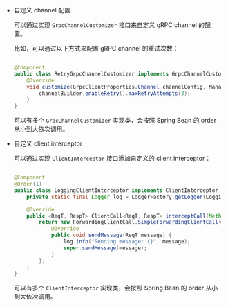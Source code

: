 - 自定义 channel 配置

    可以通过实现 `GrpcChannelCustomizer` 接口来自定义 gRPC channel 的配置。
    
    比如，可以通过以下方式来配置 gRPC channel 的重试次数：

    ```java
    
    @Component
    public class RetryGrpcChannelCustomizer implements GrpcChannelCustomizer {
        @Override
        void customize(GrpcClientProperties.Channel channelConfig, ManagedChannelBuilder<?> channelBuilder) {
            channelBuilder.enableRetry().maxRetryAttempts(3);
        }
    }
    ```
    
    可以有多个 `GrpcChannelCustomizer` 实现类，会按照 Spring Bean 的 order 从小到大依次调用。

- 自定义 client interceptor

    可以通过实现 `ClientInterceptor` 接口添加自定义的 client interceptor：
    
    ```java
    
    @Component
    @Order(1)
    public class LoggingClientInterceptor implements ClientInterceptor {
        private static final Logger log = LoggerFactory.getLogger(LoggingClientInterceptor.class);
    
        @Override
        public <ReqT, RespT> ClientCall<ReqT, RespT> interceptCall(MethodDescriptor<ReqT, RespT> method, CallOptions callOptions, Channel next) {
            return new ForwardingClientCall.SimpleForwardingClientCall<ReqT, RespT>(next.newCall(method, callOptions)) {
                @Override
                public void sendMessage(ReqT message) {
                    log.info("Sending message: {}", message);
                    super.sendMessage(message);
                }
            };
        }
    }
    ```
    
    可以有多个 `ClientInterceptor` 实现类，会按照 Spring Bean 的 order 从小到大依次调用。
